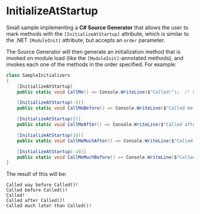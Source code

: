 # InitializeAtStartup

Small sample implementing a **C# Source Generator** that allows the user to mark methods with the
`[InitializeAtStartup]` attribute, which is similar to the .NET `[ModuleInit]` attribute, but accepts
an `order` parameter.

The Source Generator will then generate an initialization method that is invoked on module load
(like the `[ModuleInit]`-annotated methods), and invokes each one of the methods in the order specified.
For example:

```cs
class SampleInitializers
{
    [InitializeAtStartup]
    public static void CallMe() => Console.WriteLine($"Called!");  /* Order 0 (default) */

    [InitializeAtStartup(-5)]
    public static void CallMeBefore() => Console.WriteLine($"Called before Called()!");

    [InitializeAtStartup(2)]
    public static void CallMeAfter() => Console.WriteLine($"Called after Called()!");

    [InitializeAtStartup(10)]
    public static void CallMeMuchAfter() => Console.WriteLine($"Called much later than Called()!");

    [InitializeAtStartup(-10)]
    public static void CallMeMuchBefore() => Console.WriteLine($"Called way before Called()!");
}
```

The result of this will be:

```
Called way before Called()!
Called before Called()!
Called!
Called after Called()!
Called much later than Called()!
```
